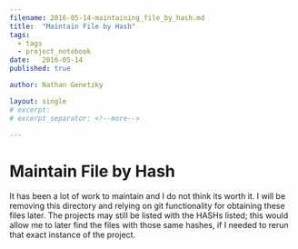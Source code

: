 ```yaml
---
filename: 2016-05-14-maintaining_file_by_hash.md
title:  "Maintain File by Hash"
tags:
  - tags
  - project_notebook
date:   2016-05-14
published: true

author: Nathan Genetzky

layout: single
# excerpt:
# excerpt_separator: <!--more-->

---
```



# Maintain File by Hash

It has been a lot of work to maintain and I do not think its worth it. I will be
removing this directory and relying on git functionality for obtaining these files
later. The projects may still be listed with the HASHs listed; this would allow
me to later find the files with those same hashes, if I needed to rerun that 
exact instance of the project.
